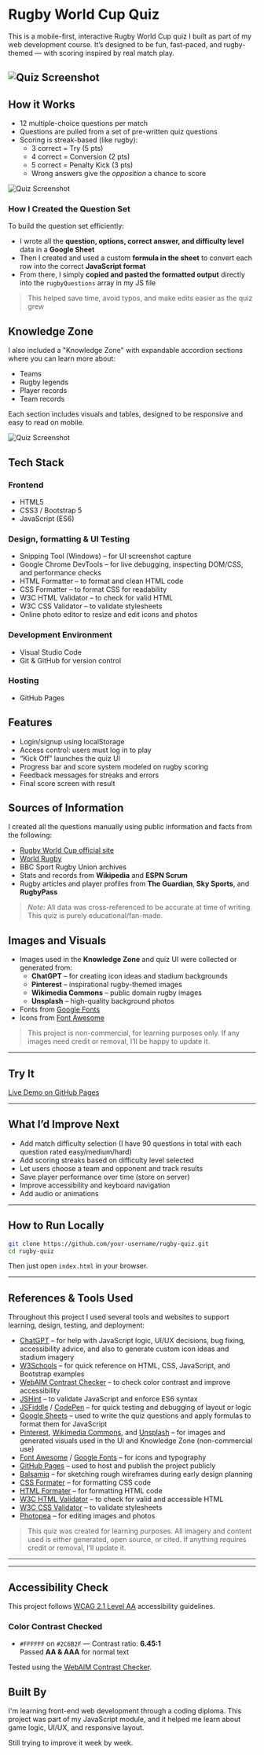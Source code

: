 # Rugby World Cup Quiz

This is a mobile-first, interactive Rugby World Cup quiz I built as part of my web development course. It’s designed to be fun, fast-paced, and rugby-themed — with scoring inspired by real match play.


![Quiz Screenshot](assets/images/screenshotsfulltime.png)
---

## How it Works

- 12 multiple-choice questions per match
- Questions are pulled from a set of pre-written quiz questions
- Scoring is streak-based (like rugby):
  - 3 correct = Try (5 pts)
  - 4 correct = Conversion (2 pts)
  - 5 correct = Penalty Kick (3 pts)
  - Wrong answers give the *opposition* a chance to score

![Quiz Screenshot](assets/images/screenshots01.png)
### How I Created the Question Set

To build the question set efficiently:
- I wrote all the **question, options, correct answer, and difficulty level** data in a **Google Sheet**
- Then I created and used a custom **formula in the sheet** to convert each row into the correct **JavaScript format**
- From there, I simply **copied and pasted the formatted output** directly into the `rugbyQuestions` array in my JS file

> This helped save time, avoid typos, and make edits easier as the quiz grew

## Knowledge Zone

I also included a "Knowledge Zone" with expandable accordion sections where you can learn more about:
- Teams
- Rugby legends
- Player records
- Team records

Each section includes visuals and tables, designed to be responsive and easy to read on mobile.

![Quiz Screenshot](assets/images/screenshotknow.png)


## Tech Stack

### Frontend
- HTML5
- CSS3 / Bootstrap 5
- JavaScript (ES6)

### Design, formatting & UI Testing
- Snipping Tool (Windows) – for UI screenshot capture
- Google Chrome DevTools – for live debugging, inspecting DOM/CSS, and performance checks
- HTML Formatter – to format and clean HTML code
- CSS Formatter – to format CSS for readability
- W3C HTML Validator – to check for valid HTML
- W3C CSS Validator – to validate stylesheets
- Online photo editor to resize and edit icons and photos

### Development Environment
- Visual Studio Code
- Git & GitHub for version control

### Hosting
- GitHub Pages

## Features

- Login/signup using localStorage
- Access control: users must log in to play
- “Kick Off” launches the quiz UI
- Progress bar and score system modeled on rugby scoring
- Feedback messages for streaks and errors
- Final score screen with result

## Sources of Information

I created all the questions manually using public information and facts from the following:

- [Rugby World Cup official site](https://www.rugbyworldcup.com/)
- [World Rugby](https://www.world.rugby/)
- BBC Sport Rugby Union archives
- Stats and records from **Wikipedia** and **ESPN Scrum**
- Rugby articles and player profiles from **The Guardian**, **Sky Sports**, and **RugbyPass**

> *Note:* All data was cross-referenced to be accurate at time of writing. This quiz is purely educational/fan-made.

## Images and Visuals

- Images used in the **Knowledge Zone** and quiz UI were collected or generated from:
  - **ChatGPT** – for creating icon ideas and stadium backgrounds
  - **Pinterest** – inspirational rugby-themed images
  - **Wikimedia Commons** – public domain rugby images
  - **Unsplash** – high-quality background photos
- Fonts from [Google Fonts](https://fonts.google.com/)
- Icons from [Font Awesome](https://fontawesome.com/)

> This project is non-commercial, for learning purposes only. If any images need credit or removal, I’ll be happy to update it.

---

## Try It

[Live Demo on GitHub Pages](https://yourhonour365.github.io/rugby-wc-quiz/)

---

## What I’d Improve Next

- Add match difficulty selection (I have 90 questions in total with each question rated easy/medium/hard)
- Add scoring streaks based on difficulty level selected
- Let users choose a team and opponent and track results
- Save player performance over time (store on server)
- Improve accessibility and keyboard navigation
- Add audio or animations

---

## How to Run Locally

```bash
git clone https://github.com/your-username/rugby-quiz.git
cd rugby-quiz
```
Then just open `index.html` in your browser.

---

## References & Tools Used

Throughout this project I used several tools and websites to support learning, design, testing, and deployment:

- [ChatGPT](https://chat.openai.com) – for help with JavaScript logic, UI/UX decisions, bug fixing, accessibility advice, and also to generate custom icon ideas and stadium imagery
- [W3Schools](https://www.w3schools.com/) – for quick reference on HTML, CSS, JavaScript, and Bootstrap examples
- [WebAIM Contrast Checker](https://webaim.org/resources/contrastchecker/) – to check color contrast and improve accessibility
- [JSHint](https://jshint.com/) – to validate JavaScript and enforce ES6 syntax
- [JSFiddle](https://jsfiddle.net/) / [CodePen](https://codepen.io/) – for quick testing and debugging of layout or logic
- [Google Sheets](https://sheets.google.com) – used to write the quiz questions and apply formulas to format them for JavaScript
- [Pinterest](https://www.pinterest.com/), [Wikimedia Commons](https://commons.wikimedia.org/), and [Unsplash](https://unsplash.com/) – for images and generated visuals used in the UI and Knowledge Zone (non-commercial use)
- [Font Awesome](https://fontawesome.com/) / [Google Fonts](https://fonts.google.com/) – for icons and typography
- [GitHub Pages](https://pages.github.com/) – used to host and publish the project publicly
- [Balsamiq](https://balsamiq.com/) – for sketching rough wireframes during early design planning
- [CSS Formater](https://www.cleancss.com/css-beautify/) – for formatting CSS code
- [HTML Formater](https://htmlformatter.com/) – for formatting HTML code
- [W3C HTML Validator](https://validator.w3.org/) – to check for valid and accessible HTML
- [W3C CSS Validator](https://jigsaw.w3.org/css-validator/) – to validate stylesheets
- [Photopea](https://www.photopea.com/) – for editing images and photos 

> This quiz was created for learning purposes. All imagery and content used is either generated, open source, or cited. If anything requires credit or removal, I’ll update it.

---


---

## Accessibility Check

This project follows [WCAG 2.1 Level AA](https://www.w3.org/TR/WCAG21/) accessibility guidelines.

### Color Contrast Checked

- `#FFFFFF` on `#2C6B2F` — Contrast ratio: **6.45:1**  
  Passed **AA & AAA** for normal text

Tested using the [WebAIM Contrast Checker](https://webaim.org/resources/contrastchecker/?fcolor=FFFFFFFF&bcolor=2C6B2F).


## Built By

I'm learning front-end web development through a coding diploma. This project was part of my JavaScript module, and it helped me learn about game logic, UI/UX, and responsive layout.

Still trying to improve it week by week.
